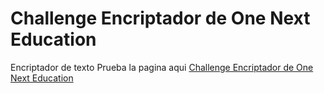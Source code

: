 # Challenge Encriptador de One Next Education
Encriptador de texto 
Prueba la pagina aqui
[Challenge Encriptador de One Next Education](https://andresdeveloper01.github.io/)
